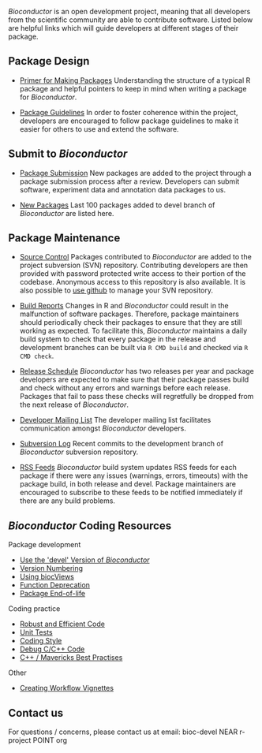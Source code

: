 _Bioconductor_ is an open development project, meaning that all
developers from the scientific community are able to contribute
software. Listed below are helpful links which will guide developers
at different stages of their package.

<h2 id="make">Package Design</h2>

* [Primer for Making Packages](/developers/how-to/buildingPackagesForBioc/)
  Understanding the structure of a typical R package and helpful pointers to
  keep in mind when writing a package for _Bioconductor_.

* [Package Guidelines](/developers/package-guidelines/)
  In order to foster coherence within the project, developers
  are encouraged to follow package guidelines to make it easier for
  others to use and extend the software.

<h2 id="submit">Submit to <i>Bioconductor</i></h2>

* [Package Submission](/developers/package-submission)
  New packages are added to the project through a package submission
  process after a review. Developers can submit software, experiment
  data and annotation data packages to us.

* [New Packages](/developers/new_packages/) Last 100 packages added to
  devel branch of _Bioconductor_ are listed here.

<h2 id="maintenance">Package Maintenance</h2>

* [Source Control](/developers/how-to/source-control/) Packages
  contributed to _Bioconductor_ are added to the project subversion
  (SVN) repository. Contributing developers are then provided with
  password protected write access to their portion of the
  codebase. Anonymous access to this repository is also available. It
  is also possible to [use github](/developers/how-to/git-mirrors/) to
  manage your SVN repository.

* [Build Reports](/checkResults/) Changes in R and _Bioconductor_
  could result in the malfunction of software packages. Therefore,
  package maintainers should periodically check their packages to
  ensure that they are still working as expected. To facilitate this,
  _Bioconductor_ maintains a daily build system to check that every
  package in the release and development branches can be built via `R
  CMD build` and checked via `R CMD check`.

* [Release Schedule](/developers/release-schedule/) _Bioconductor_ has
  two releases per year and package developers are expected to make
  sure that their package passes build and check without any errors
  and warnings before each release. Packages that fail to pass these
  checks will regretfully be dropped from the next release of
  _Bioconductor_.

* [Developer Mailing List](https://stat.ethz.ch/mailman/listinfo/bioc-devel)
  The developer mailing list facilitates communication amongst
  _Bioconductor_ developers.

* [Subversion Log](/developers/svnlog/) Recent commits to the
  development branch of _Bioconductor_ subversion repository.

* [RSS Feeds](/developers/rss-feeds/)
  _Bioconductor_ build system updates RSS feeds for each package
  if there were any issues (warnings, errors, timeouts) with
  the package build, in both release and devel. Package maintainers
  are encouraged to subscribe to these feeds to be
  notified immediately if there are any build problems.

<h2 id="howto"><i>Bioconductor</i> Coding Resources</h2>

Package development

* [Use the 'devel' Version of _Bioconductor_](/developers/how-to/useDevel)
* [Version Numbering](/developers/how-to/version-numbering)
* [Using biocViews](/developers/how-to/biocViews)
* [Function Deprecation](/developers/how-to/deprecation)
* [Package End-of-life](/developers/package-end-of-life/)

Coding practice

* [Robust and Efficient Code](/developers/how-to/efficient-code)
* [Unit Tests](/developers/how-to/unitTesting-guidelines)
* [Coding Style](/developers/how-to/coding-style)
* [Debug C/C++ Code](/developers/how-to/c-debugging)
* [C++ / Mavericks Best Practises](/developers/how-to/mavericks-howto)

Other

* [Creating Workflow Vignettes](/developers/how-to/workflows/)

<h2 id="contact">Contact us</h2>

For questions / concerns, please contact us at email: bioc-devel NEAR
r-project POINT org
